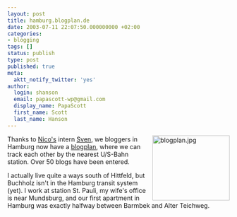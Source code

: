 ```yaml
---
layout: post
title: hamburg.blogplan.de
date: 2003-07-11 22:07:50.000000000 +02:00
categories:
- blogging
tags: []
status: publish
type: post
published: true
meta:
  aktt_notify_twitter: 'yes'
author:
  login: shanson
  email: papascott-wp@gmail.com
  display_name: PapaScott
  first_name: Scott
  last_name: Hanson
---
```

<p><a href="http://hamburg.blogplan.de/"><img alt="blogplan.jpg" src="https://www.papascott.de/wordpress/wp-content/uploads/2003/07/blogplan.jpg" width="175" height="147" border="0" align="right" /></a>Thanks to <a href="http://lumma.de">Nico's</a> intern <a href="http://wiesel.h-blog.org/">Sven</a>, we bloggers in Hamburg now have a <a href="http://hamburg.blogplan.de/">blogplan</a>, where we can track each other by the nearest U/S-Bahn station. Over 50 blogs have been entered.</p>
<p>I actually live quite a ways south of Hittfeld, but Buchholz isn't in the Hamburg transit system (yet). I work at station St. Pauli, my wife's office is near Mundsburg, and our first apartment in Hamburg was exactly halfway between Barmbek and Alter Teichweg.</p>
